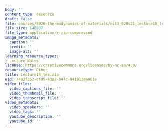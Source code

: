 ```yaml
---
body: ''
content_type: resource
draft: false
file: courses/3020-thermodynamics-of-materials/mit3_020s21_lecture18_tex.zip
file_size: 148037
file_type: application/x-zip-compressed
image_metadata:
  caption: ''
  credit: ''
  image-alt: ''
learning_resource_types:
- Lecture Notes
license: https://creativecommons.org/licenses/by-nc-sa/4.0/
resourcetype: Other
title: Lecture18_tex.zip
uid: 7482f352-cfd5-4382-b47c-941913ba961e
video_files:
  video_captions_file: ''
  video_thumbnail_file: ''
  video_transcript_file: ''
video_metadata:
  video_speakers: ''
  video_tags: ''
  youtube_description: ''
  youtube_id: ''
---
```

